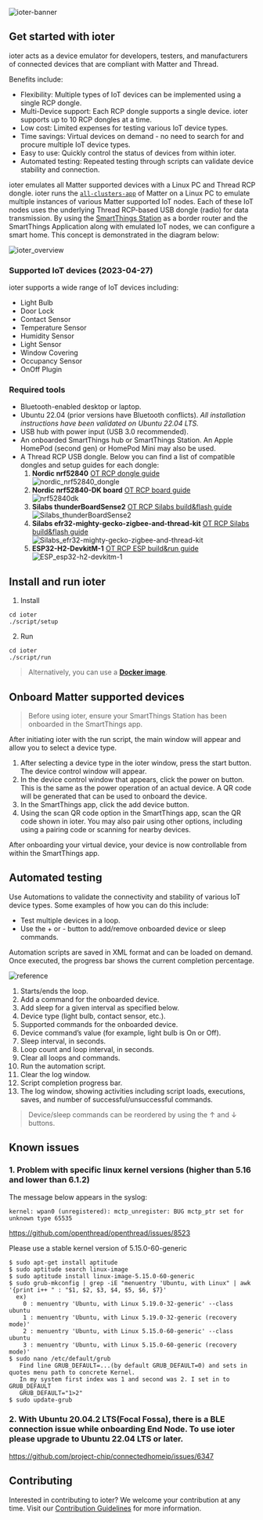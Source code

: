 ![ioter-banner](/res/doc/ioter-banner.png)

## Get started with ioter

ioter acts as a device emulator for developers, testers, and manufacturers of connected devices that are compliant with Matter and Thread.

Benefits include:
- Flexibility: Multiple types of IoT devices can be implemented using a single RCP dongle.
- Multi-Device support: Each RCP dongle supports a single device. ioter supports up to 10 RCP dongles at a time.
- Low cost: Limited expenses for testing various IoT device types.
- Time savings: Virtual devices on demand - no need to search for and procure multiple IoT device types.
- Easy to use: Quickly control the status of devices from within ioter.
- Automated testing: Repeated testing through scripts can validate device stability and connection.

ioter emulates all Matter supported devices with a Linux PC and Thread RCP dongle. ioter runs the [`all-clusters-app`]( https://github.com/project-chip/connectedhomeip/blob/master/docs/examples/index.md) of Matter on a Linux PC to emulate multiple instances of various Matter supported IoT nodes. Each of these IoT nodes uses the underlying Thread RCP-based USB dongle (radio) for data transmission. By using the [SmartThings Station](https://www.smartthings.com/smartthings-station) as a border router and the SmartThings Application along with emulated IoT nodes, we can configure a smart home. This concept is demonstrated in the diagram below:

![ioter_overview](/res/doc/ioter_overview.png)

### Supported IoT devices (2023-04-27)

ioter supports a wide range of IoT devices including:

- Light Bulb
- Door Lock
- Contact Sensor
- Temperature Sensor
- Humidity Sensor
- Light Sensor
- Window Covering
- Occupancy Sensor
- OnOff Plugin

### Required tools
- Bluetooth-enabled desktop or laptop.
- Ubuntu 22.04 (prior versions have Bluetooth conflicts). *All installation instructions have been validated on Ubuntu 22.04 LTS.*
- USB hub with power input (USB 3.0 recommended).
- An onboarded SmartThings hub or SmartThings Station. An Apple HomePod (second gen) or HomePod Mini may also be used.
- A Thread RCP USB dongle. Below you can find a list of compatible dongles and setup guides for each dongle:
    1. **Nordic nrf52840** [OT RCP dongle guide](./docs/guides/README.md)   
    ![nordic_nrf52840_dongle](https://github.com/Samsung/ioter/blob/main/res/doc/nordic_nrf52840_dongle.png)
    2. **Nordic nrf52840-DK board** [OT RCP board guide](https://openthread.io/codelabs/openthread-hardware#3)   
    ![nrf52840dk](https://github.com/Samsung/ioter/blob/main/res/doc/nrf52840dk.png)
    3. **Silabs thunderBoardSense2** [OT RCP Silabs build&flash guide](https://docs.silabs.com/matter/2.0.0/matter-thread/matter-rcp)   
    ![Silabs_thunderBoardSense2](https://github.com/Samsung/ioter/blob/main/res/doc/silabs_thunderBoardSense2.png)
    4. **Silabs efr32-mighty-gecko-zigbee-and-thread-kit** [OT RCP Silabs build&flash guide](https://docs.silabs.com/matter/2.0.0/matter-thread/matter-rcp)   
    ![Silabs_efr32-mighty-gecko-zigbee-and-thread-kit](https://github.com/Samsung/ioter/blob/main/res/doc/efr32-mighty-gecko-starter-kit.png)
    5. **ESP32-H2-DevkitM-1** [OT RCP ESP build&run guide](https://docs.espressif.com/projects/esp-thread-br/en/latest/esp32/dev-guide/build_and_run.html)   
    ![ESP_esp32-h2-devkitm-1](https://github.com/Samsung/ioter/blob/main/res/doc/esp32-h2-devkitm-1.png)


## Install and run ioter

1. Install
```
cd ioter
./script/setup
```
2. Run
```
cd ioter
./script/run
```

> Alternatively, you can use a [**Docker image**](docs/guides/DOCKER.md).

## Onboard Matter supported devices

> Before using ioter, ensure your SmartThings Station has been onboarded in the SmartThings app.

After initiating ioter with the run script, the main window will appear and allow you to select a device type.

1. After selecting a device type in the ioter window, press the start button. The device control window will appear.
2. In the device control window that appears, click the power on button. This is the same as the power operation of an actual device. A QR code will be generated that can be used to onboard the device.
3. In the SmartThings app, click the add device button.
4. Using the scan QR code option in the SmartThings app, scan the QR code shown in ioter. You may also pair using other options, including using a pairing code or scanning for nearby devices.

After onboarding your virtual device, your device is now controllable from within the SmartThings app.

## Automated testing

Use Automations to validate the connectivity and stability of various IoT device types. Some examples of how you can do this include:
- Test multiple devices in a loop.
- Use the + or - button to add/remove onboarded device or sleep commands.

Automation scripts are saved in XML format and can be loaded on demand. Once executed, the progress bar shows the current completion percentage.

![reference](/res/doc/reference.png)

1. Starts/ends the loop.
2. Add a command for the onboarded device.
3. Add sleep for a given interval as specified below.
4. Device type (light bulb, contact sensor, etc.).
5. Supported commands for the onboarded device.
6. Device command’s value (for example, light bulb is On or Off).
7. Sleep interval, in seconds.
8. Loop count and loop interval, in seconds.
9. Clear all loops and commands.
10. Run the automation script.
11. Clear the log window.
12. Script completion progress bar.
13. The log window, showing activities including script loads, executions, saves, and number of successful/unsuccessful commands.

> Device/sleep commands can be reordered by using the ↑ and ↓ buttons.

## Known issues
### 1. Problem with specific linux kernel versions (higher than 5.16 and lower than 6.1.2)
The message below appears in the syslog:
```
kernel: wpan0 (unregistered): mctp_unregister: BUG mctp_ptr set for unknown type 65535
```

https://github.com/openthread/openthread/issues/8523

Please use a stable kernel version of 5.15.0-60-generic

```
$ sudo apt-get install aptitude
$ sudo aptitude search linux-image
$ sudo aptitude install linux-image-5.15.0-60-generic
$ sudo grub-mkconfig | grep -iE "menuentry 'Ubuntu, with Linux" | awk '{print i++ " : "$1, $2, $3, $4, $5, $6, $7}'
  ex)
    0 : menuentry 'Ubuntu, with Linux 5.19.0-32-generic' --class ubuntu
    1 : menuentry 'Ubuntu, with Linux 5.19.0-32-generic (recovery mode)'
    2 : menuentry 'Ubuntu, with Linux 5.15.0-60-generic' --class ubuntu
    3 : menuentry 'Ubuntu, with Linux 5.15.0-60-generic (recovery mode)'
$ sudo nano /etc/default/grub
   Find line GRUB_DEFAULT=...(by default GRUB_DEFAULT=0) and sets in quotes menu path to concrete Kernel.
   In my system first index was 1 and second was 2. I set in to GRUB_DEFAULT
   GRUB_DEFAULT="1>2"
$ sudo update-grub
```
### 2. With Ubuntu 20.04.2 LTS(Focal Fossa), there is a BLE connection issue while onboarding End Node. To use ioter please upgrade to Ubuntu 22.04 LTS or later.
https://github.com/project-chip/connectedhomeip/issues/6347

## Contributing

Interested in contributing to ioter? We welcome your contribution at any time. Visit our [Contribution Guidelines](https://github.com/Samsung/ioter/blob/main/CONTRIBUTING.md) for more information.
